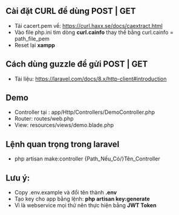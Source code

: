## Cài đặt CURL để dùng POST | GET
- Tải cacert.pem về: https://curl.haxx.se/docs/caextract.html
- Vào file php.ini tìm dòng **curl.cainfo** thay thế bằng curl.cainfo = path_file_pem
- Reset lại **xampp**

## Cách dùng guzzle để gửi POST | GET
- Tài liệu: https://laravel.com/docs/8.x/http-client#introduction

## Demo
- Controller tại : app/Http/Controllers/DemoController.php
- Router: routes/web.php
- View: resources/views/demo.blade.php

## Lệnh quan trọng trong laravel
- php artisan make:controller {Path_Nếu_Có/}Tên_Controller


## Lưu ý:
- Copy .env.example và đổi tên thành **.env**
- Tạo key cho app bằng lệnh: **php artisan key:generate**
- Vì là webservice mọi thứ nên thực hiện bằng **JWT Token**
